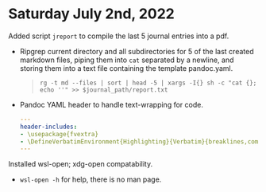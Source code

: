 # Saturday July 2nd, 2022

Added script `jreport` to compile the last 5 journal entries into a pdf.    

- Ripgrep current directory and all subdirectories for 5 of the last created markdown files, piping them into `cat` separated by a newline, and storing them into a text file containing the template pandoc.yaml.

    > `rg -t md --files | sort | head -5 | xargs -I{} sh -c "cat {}; echo ''" >> $journal_path/report.txt`

- Pandoc YAML header to handle text-wrapping for code.

    ```yaml
    ---
    header-includes:
    - \usepackage{fvextra}
    - \DefineVerbatimEnvironment{Highlighting}{Verbatim}{breaklines,commandchars=\\\{\}}
    ---
    ```

Installed wsl-open; xdg-open compatability.

- `wsl-open -h` for help, there is no man page.
